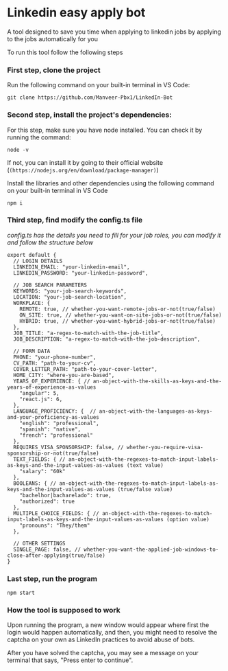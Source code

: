 # Linkedin easy apply bot

A tool designed to save you time when applying to linkedin jobs by applying to the jobs automatically for you

To run this tool follow the following steps

### First step, clone the project


Run the following command on your built-in terminal in VS Code:

```
git clone https://github.com/Manveer-Pbx1/LinkedIn-Bot
```

### Second step, install the project's dependencies:

For this step, make sure you have node installed. You can check it by running the command:

```
node -v
```
If not, you can install it by going to their official website (`(https://nodejs.org/en/download/package-manager)`)

Install the libraries and other dependencies using the following command on your built-in terminal in VS Code

```
npm i
```

### Third step, find modify the config.ts file 

*config.ts has the details you need to fill for your job roles, you can modify it and follow the structure below*

```TS
export default {
  // LOGIN DETAILS
  LINKEDIN_EMAIL: "your-linkedin-email",
  LINKEDIN_PASSWORD: "your-linkedin-password",

  // JOB SEARCH PARAMETERS
  KEYWORDS: "your-job-search-keywords",
  LOCATION: "your-job-search-location",
  WORKPLACE: {
    REMOTE: true, // whether-you-want-remote-jobs-or-not(true/false)
    ON_SITE: true, // whether-you-want-on-site-jobs-or-not(true/false)
    HYBRID: true, // whether-you-want-hybrid-jobs-or-not(true/false)
  },
  JOB_TITLE: "a-regex-to-match-with-the-job-title",
  JOB_DESCRIPTION: "a-regex-to-match-with-the-job-description",

  // FORM DATA
  PHONE: "your-phone-number",
  CV_PATH: "path-to-your-cv",
  COVER_LETTER_PATH: "path-to-your-cover-letter",
  HOME_CITY: "where-you-are-based",
  YEARS_OF_EXPERIENCE: { // an-object-with-the-skills-as-keys-and-the-years-of-experience-as-values
    "angular": 5,
    "react.js": 6,
  },
  LANGUAGE_PROFICIENCY: {  // an-object-with-the-languages-as-keys-and-your-proficiency-as-values
    "english": "professional",
    "spanish": "native",
    "french": "professional"
  },
  REQUIRES_VISA_SPONSORSHIP: false, // whether-you-require-visa-sponsorship-or-not(true/false)
  TEXT_FIELDS: { // an-object-with-the-regexes-to-match-input-labels-as-keys-and-the-input-values-as-values (text value)
    "salary": "60k"
  },
  BOOLEANS: { // an-object-with-the-regexes-to-match-input-labels-as-keys-and-the-input-values-as-values (true/false value)
    "bachelhor|bacharelado": true,
    "authorized": true
  },
  MULTIPLE_CHOICE_FIELDS: { // an-object-with-the-regexes-to-match-input-labels-as-keys-and-the-input-values-as-values (option value)
    "pronouns": "They/them"
  },

  // OTHER SETTINGS
  SINGLE_PAGE: false, // whether-you-want-the-applied-job-windows-to-close-after-applying(true/false)
}
```

### Last step, run the program

  ```
  npm start
  ```

### How the tool is supposed to work

Upon running the program, a new window would appear where first the login would happen automatically, and then, you might need to resolve the captcha on your own as LinkedIn practices to avoid abuse of bots.

After you have solved the captcha, you may see a message on your terminal that says, "Press enter to continue".
